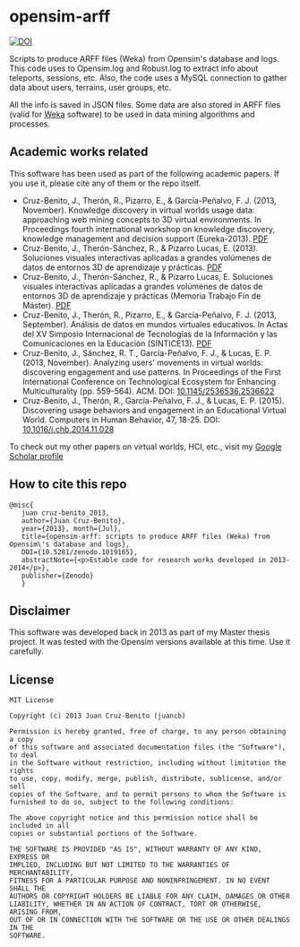# opensim-arff
[![DOI](https://zenodo.org/badge/107381598.svg)](https://zenodo.org/badge/latestdoi/107381598)

Scripts to produce ARFF files (Weka) from Opensim's database and logs. 
This code uses to Opensim.log and Robust.log to extract info about teleports, sessions, etc.
Also, the code uses a MySQL connection to gather data about users, terrains, user groups, etc.

All the info is saved in JSON files. Some data are also stored in ARFF files (valid for [Weka](https://www.cs.waikato.ac.nz/ml/weka/) software) to be used in data mining algorithms and processes.

## Academic works related

This software has been used as part of the following academic papers. If you use it, please cite any of them or the repo itself.

 * Cruz-Benito, J., Therón, R., Pizarro, E., & García-Peñalvo, F. J. (2013, November). Knowledge discovery in virtual worlds usage data: approaching web mining concepts to 3D virtual environments. In Proceedings fourth international workshop on knowledge discovery, knowledge management and decision support (Eureka-2013). [PDF](http://hdl.handle.net/10366/122588)
 * Cruz-Benito, J., Therón-Sánchez, R., & Pizarro Lucas, E. (2013). Soluciones visuales interactivas aplicadas a grandes volúmenes de datos de entornos 3D de aprendizaje y prácticas. [PDF](https://gredos.usal.es/jspui/bitstream/10366/122490/1/DIA_HEBATT_Paper_JuanCB_LibroMaster.pdf)
 * Cruz-Benito, J., Therón-Sánchez, R., & Pizarro Lucas, E. Soluciones visuales interactivas aplicadas a grandes volúmenes de datos de entornos 3D de aprendizaje y prácticas (Memoria Trabajo Fin de Máster). [PDF](https://www.researchgate.net/profile/Juan_Cruz-Benito/publication/258836595_Soluciones_Visuales_Interactivas_aplicadas_a_Grandes_Volumenes_de_Datos_de_Entornos_3D_de_Aprendizaje_y_Practicas/links/004635291f87c8effc000000/Soluciones-Visuales-Interactivas-aplicadas-a-Grandes-Volumenes-de-Datos-de-Entornos-3D-de-Aprendizaje-y-Practicas.pdf?origin=fulltextSources_direct)
 * Cruz-Benito, J., Therón, R., Pizarro, E., & García-Peñalvo, F. J. (2013, September). Análisis de datos en mundos virtuales educativos. In Actas del XV Simposio Internacional de Tecnologías de la Información y las Comunicaciones en la Educación (SINTICE13). [PDF](https://repositorio.grial.eu/bitstream/grial/269/1/sintice2013.pdf)
 * Cruz-Benito, J., Sánchez, R. T., García-Peñalvo, F. J., & Lucas, E. P. (2013, November). Analyzing users' movements in virtual worlds: discovering engagement and use patterns. In Proceedings of the First International Conference on Technological Ecosystem for Enhancing Multiculturality (pp. 559-564). ACM. DOI: [10.1145/2536536.2536622](https://doi.org/10.1145/2536536.2536622)
 * Cruz-Benito, J., Therón, R., García-Peñalvo, F. J., & Lucas, E. P. (2015). Discovering usage behaviors and engagement in an Educational Virtual World. Computers in Human Behavior, 47, 18-25. DOI: [10.1016/j.chb.2014.11.028](https://doi.org/10.1016/j.chb.2014.11.028)

To check out my other papers on virtual worlds, HCI, etc., visit my [Google Scholar profile](https://scholar.google.es/citations?user=_mLnQPgAAAAJ&hl=es)

## How to cite this repo
 
 ```
 @misc{
    juan cruz-benito_2013, 
    author={Juan Cruz-Benito},
    year={2013}, month={Jul},
    title={opensim-arff: scripts to produce ARFF files (Weka) from Opensim\'s database and logs}, 
    DOI={10.5281/zenodo.1019165}, 
    abstractNote={<p>Estable code for research works developed in 2013-2014</p>}, 
    publisher={Zenodo}
    }
 ```

## Disclaimer 
This software was developed back in 2013 as part of my Master thesis project. It was tested with the Opensim versions available at this time. Use it carefully.


## License

    MIT License
    
    Copyright (c) 2013 Juan Cruz-Benito (juancb)
    
    Permission is hereby granted, free of charge, to any person obtaining a copy
    of this software and associated documentation files (the "Software"), to deal
    in the Software without restriction, including without limitation the rights
    to use, copy, modify, merge, publish, distribute, sublicense, and/or sell
    copies of the Software, and to permit persons to whom the Software is
    furnished to do so, subject to the following conditions:
    
    The above copyright notice and this permission notice shall be included in all
    copies or substantial portions of the Software.
    
    THE SOFTWARE IS PROVIDED "AS IS", WITHOUT WARRANTY OF ANY KIND, EXPRESS OR
    IMPLIED, INCLUDING BUT NOT LIMITED TO THE WARRANTIES OF MERCHANTABILITY,
    FITNESS FOR A PARTICULAR PURPOSE AND NONINFRINGEMENT. IN NO EVENT SHALL THE
    AUTHORS OR COPYRIGHT HOLDERS BE LIABLE FOR ANY CLAIM, DAMAGES OR OTHER
    LIABILITY, WHETHER IN AN ACTION OF CONTRACT, TORT OR OTHERWISE, ARISING FROM,
    OUT OF OR IN CONNECTION WITH THE SOFTWARE OR THE USE OR OTHER DEALINGS IN THE
    SOFTWARE.
